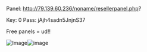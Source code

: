 Panel: http://79.139.60.236/noname/resellerpanel.php?

Key: 0
Pass: jAjh4sadn5JnjnS37


Free panels = ud!!

<img src="https://media.discordapp.net/attachments/946996899477614592/947367685287735307/unknown.png" alt="Image"/>![image](https://user-images.githubusercontent.com/77218162/155869812-359d423b-7995-4267-b2fb-5fc8fd0a67f9.png)
